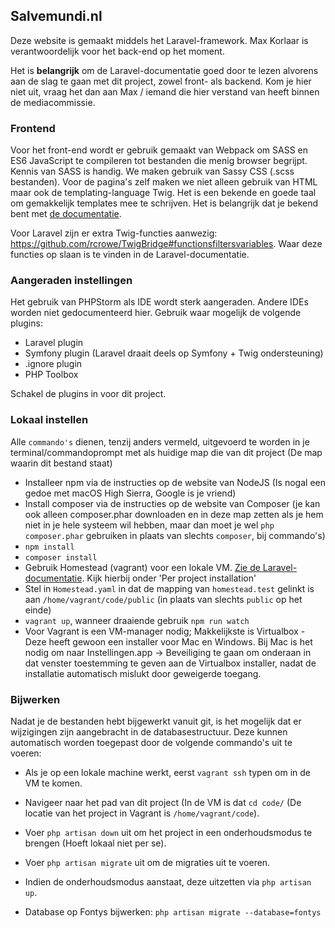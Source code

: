 ## Salvemundi.nl

Deze website is gemaakt middels het Laravel-framework. Max Korlaar is verantwoordelijk voor het back-end op het moment.

Het is **belangrijk** om de Laravel-documentatie goed door te lezen alvorens aan de slag te gaan met dit project, zowel front- als backend. Kom je hier niet uit, vraag het dan aan Max / iemand die hier verstand van heeft binnen de mediacommissie.


### Frontend

Voor het front-end wordt er gebruik gemaakt van Webpack om SASS en ES6 JavaScript te compileren tot bestanden die menig browser begrijpt. Kennis van SASS is handig. We maken gebruik van Sassy CSS (.scss bestanden).
Voor de pagina's zelf maken we niet alleen gebruik van HTML maar ook de templating-language Twig. Het is een bekende en goede taal om gemakkelijk templates mee te schrijven. Het is belangrijk dat je bekend bent met [de documentatie](https://twig.symfony.com/doc/2.x/).

Voor Laravel zijn er extra Twig-functies aanwezig: https://github.com/rcrowe/TwigBridge#functionsfiltersvariables. Waar deze functies op slaan is te vinden in de Laravel-documentatie.


### Aangeraden instellingen

Het gebruik van PHPStorm als IDE wordt sterk aangeraden. Andere IDEs worden niet gedocumenteerd hier. Gebruik waar mogelijk de volgende plugins:


* Laravel plugin
* Symfony plugin (Laravel draait deels op Symfony + Twig ondersteuning)
* .ignore plugin
* PHP Toolbox


Schakel de plugins in voor dit project.

### Lokaal instellen

Alle `commando's` dienen, tenzij anders vermeld, uitgevoerd te worden in je terminal/commandoprompt met als huidige map die van dit project (De map waarin dit bestand staat)

* Installeer npm via de instructies op de website van NodeJS (Is nogal een gedoe met macOS High Sierra, Google is je vriend)
* Install composer via de instructies op de website van Composer (je kan ook alleen composer.phar downloaden en in deze map zetten als je hem niet in je hele systeem wil hebben, maar dan moet je wel `php composer.phar` gebruiken in plaats van slechts `composer`, bij commando's)
* `npm install`
* `composer install`
* Gebruik Homestead (vagrant) voor een lokale VM. [Zie de Laravel-documentatie](https://laravel.com/docs/5.5/homestead#per-project-installation). Kijk hierbij onder 'Per project installation'
* Stel in `Homestead.yaml` in dat de mapping van `homestead.test` gelinkt is aan `/home/vagrant/code/public` (in plaats van slechts `public` op het einde)
* `vagrant up`, wanneer draaiende gebruik `npm run watch`
* Voor Vagrant is een VM-manager nodig; Makkelijkste is Virtualbox - Deze heeft gewoon een installer voor Mac en Windows. Bij Mac is het nodig om naar Instellingen.app -> Beveiliging te gaan om onderaan in dat venster toestemming te geven aan de Virtualbox installer, nadat de installatie automatisch mislukt door geweigerde toegang.

### Bijwerken

Nadat je de bestanden hebt bijgewerkt vanuit git, is het mogelijk dat er wijzigingen zijn aangebracht in de databasestructuur. Deze kunnen automatisch worden toegepast door de volgende commando's uit te voeren:

* Als je op een lokale machine werkt, eerst `vagrant ssh` typen om in de VM te komen.
* Navigeer naar het pad van dit project (In de VM is dat `cd code/` (De locatie van het project in Vagrant is `/home/vagrant/code`).
* Voer `php artisan down` uit om het project in een onderhoudsmodus te brengen (Hoeft lokaal niet per se).
* Voer `php artisan migrate` uit om de migraties uit te voeren.
* Indien de onderhoudsmodus aanstaat, deze uitzetten via `php artisan up`.

* Database op Fontys bijwerken: `php artisan migrate --database=fontys`